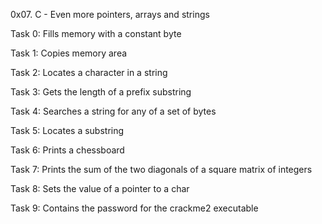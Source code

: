 0x07. C - Even more pointers, arrays and strings

Task 0: Fills memory with a constant byte

Task 1: Copies memory area

Task 2: Locates a character in a string

Task 3: Gets the length of a prefix substring

Task 4: Searches a string for any of a set of bytes

Task 5: Locates a substring

Task 6: Prints a chessboard

Task 7: Prints the sum of the two diagonals of a square matrix of integers

Task 8: Sets the value of a pointer to a char

Task 9: Contains the password for the crackme2 executable
